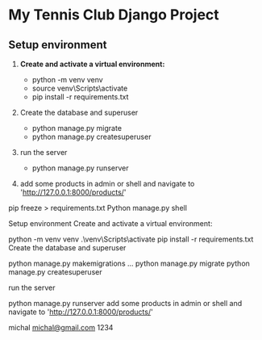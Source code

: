 # My Tennis Club Django Project

## Setup environment

1. **Create and activate a virtual environment:**
    - python -m venv venv
    - source venv\Scripts\activate
    - pip install -r requirements.txt
2. Create the database and superuser
    - python manage.py migrate
    - python manage.py createsuperuser

4. run the server
    - python manage.py runserver

5. add some products in admin or shell and navigate to 'http://127.0.0.1:8000/products/'

pip freeze > requirements.txt
Python manage.py shell


Setup environment
Create and activate a virtual environment:

python -m venv venv
.\venv\Scripts\activate
pip install -r requirements.txt
Create the database and superuser

python manage.py makemigrations ...
python manage.py migrate
python manage.py createsuperuser

run the server

python manage.py runserver
add some products in admin or shell and navigate to 'http://127.0.0.1:8000/products/'

michal
michal@gmail.com
1234